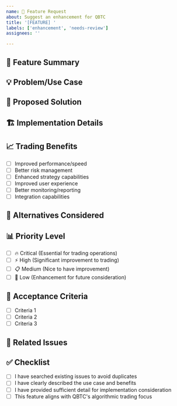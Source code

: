 ```yaml
---
name: 🚀 Feature Request
about: Suggest an enhancement for QBTC
title: '[FEATURE] '
labels: ['enhancement', 'needs-review']
assignees: ''

---
```


## 🎯 **Feature Summary**
<!-- Brief description of the feature you'd like to see -->

## 💡 **Problem/Use Case**
<!-- Describe the problem this feature would solve or the use case it addresses -->

## 🔧 **Proposed Solution**
<!-- Detailed description of how you envision this feature working -->

## 🏗️ **Implementation Details**
<!-- If you have ideas about implementation, share them here -->

## 📈 **Trading Benefits**
<!-- How would this feature improve trading performance or user experience? -->
- [ ] Improved performance/speed
- [ ] Better risk management
- [ ] Enhanced strategy capabilities
- [ ] Improved user experience
- [ ] Better monitoring/reporting
- [ ] Integration capabilities

## 🔄 **Alternatives Considered**
<!-- Describe any alternative solutions you've considered -->

## 📊 **Priority Level**
- [ ] 🔥 Critical (Essential for trading operations)
- [ ] ⚡ High (Significant improvement to trading)
- [ ] 📋 Medium (Nice to have improvement)
- [ ] 📝 Low (Enhancement for future consideration)

## 🧪 **Acceptance Criteria**
<!-- What conditions must be met for this feature to be considered complete? -->
- [ ] Criteria 1
- [ ] Criteria 2
- [ ] Criteria 3

## 🔗 **Related Issues**
<!-- Link any related issues or discussions -->

## ✅ **Checklist**
- [ ] I have searched existing issues to avoid duplicates
- [ ] I have clearly described the use case and benefits
- [ ] I have provided sufficient detail for implementation consideration
- [ ] This feature aligns with QBTC's algorithmic trading focus

